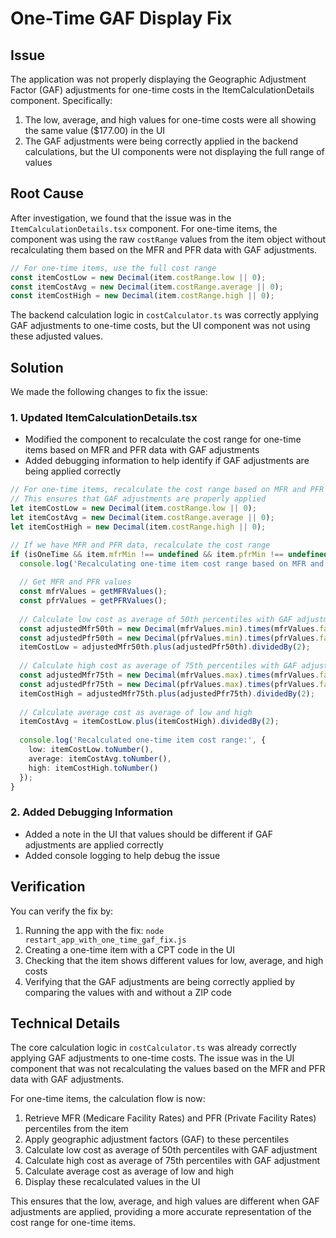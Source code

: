 # One-Time GAF Display Fix

## Issue

The application was not properly displaying the Geographic Adjustment Factor (GAF) adjustments for one-time costs in the ItemCalculationDetails component. Specifically:

1. The low, average, and high values for one-time costs were all showing the same value ($177.00) in the UI
2. The GAF adjustments were being correctly applied in the backend calculations, but the UI components were not displaying the full range of values

## Root Cause

After investigation, we found that the issue was in the `ItemCalculationDetails.tsx` component. For one-time items, the component was using the raw `costRange` values from the item object without recalculating them based on the MFR and PFR data with GAF adjustments.

```typescript
// For one-time items, use the full cost range
const itemCostLow = new Decimal(item.costRange.low || 0);
const itemCostAvg = new Decimal(item.costRange.average || 0);
const itemCostHigh = new Decimal(item.costRange.high || 0);
```

The backend calculation logic in `costCalculator.ts` was correctly applying GAF adjustments to one-time costs, but the UI component was not using these adjusted values.

## Solution

We made the following changes to fix the issue:

### 1. Updated ItemCalculationDetails.tsx

- Modified the component to recalculate the cost range for one-time items based on MFR and PFR data with GAF adjustments
- Added debugging information to help identify if GAF adjustments are being applied correctly

```typescript
// For one-time items, recalculate the cost range based on MFR and PFR data
// This ensures that GAF adjustments are properly applied
let itemCostLow = new Decimal(item.costRange.low || 0);
let itemCostAvg = new Decimal(item.costRange.average || 0);
let itemCostHigh = new Decimal(item.costRange.high || 0);

// If we have MFR and PFR data, recalculate the cost range
if (isOneTime && item.mfrMin !== undefined && item.pfrMin !== undefined) {
  console.log('Recalculating one-time item cost range based on MFR and PFR data');
  
  // Get MFR and PFR values
  const mfrValues = getMFRValues();
  const pfrValues = getPFRValues();
  
  // Calculate low cost as average of 50th percentiles with GAF adjustment
  const adjustedMfr50th = new Decimal(mfrValues.min).times(mfrValues.factor);
  const adjustedPfr50th = new Decimal(pfrValues.min).times(pfrValues.factor);
  itemCostLow = adjustedMfr50th.plus(adjustedPfr50th).dividedBy(2);
  
  // Calculate high cost as average of 75th percentiles with GAF adjustment
  const adjustedMfr75th = new Decimal(mfrValues.max).times(mfrValues.factor);
  const adjustedPfr75th = new Decimal(pfrValues.max).times(pfrValues.factor);
  itemCostHigh = adjustedMfr75th.plus(adjustedPfr75th).dividedBy(2);
  
  // Calculate average cost as average of low and high
  itemCostAvg = itemCostLow.plus(itemCostHigh).dividedBy(2);
  
  console.log('Recalculated one-time item cost range:', {
    low: itemCostLow.toNumber(),
    average: itemCostAvg.toNumber(),
    high: itemCostHigh.toNumber()
  });
}
```

### 2. Added Debugging Information

- Added a note in the UI that values should be different if GAF adjustments are applied correctly
- Added console logging to help debug the issue

## Verification

You can verify the fix by:

1. Running the app with the fix: `node restart_app_with_one_time_gaf_fix.js`
2. Creating a one-time item with a CPT code in the UI
3. Checking that the item shows different values for low, average, and high costs
4. Verifying that the GAF adjustments are being correctly applied by comparing the values with and without a ZIP code

## Technical Details

The core calculation logic in `costCalculator.ts` was already correctly applying GAF adjustments to one-time costs. The issue was in the UI component that was not recalculating the values based on the MFR and PFR data with GAF adjustments.

For one-time items, the calculation flow is now:

1. Retrieve MFR (Medicare Facility Rates) and PFR (Private Facility Rates) percentiles from the item
2. Apply geographic adjustment factors (GAF) to these percentiles
3. Calculate low cost as average of 50th percentiles with GAF adjustment
4. Calculate high cost as average of 75th percentiles with GAF adjustment
5. Calculate average cost as average of low and high
6. Display these recalculated values in the UI

This ensures that the low, average, and high values are different when GAF adjustments are applied, providing a more accurate representation of the cost range for one-time items.
